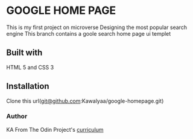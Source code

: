 # GOOGLE HOME PAGE

This is my first project on microverse
Designing the most popular search engine
This branch contains a goole search home page ui templet



## Built with

HTML 5 and CSS 3

## Installation

Clone this url(git@github.com:Kawalyaa/google-homepage.git)

### Author

KA
From The Odin Project's [curriculum](http://www.theodinproject.com/courses/web-development-101/lessons/html-css)
